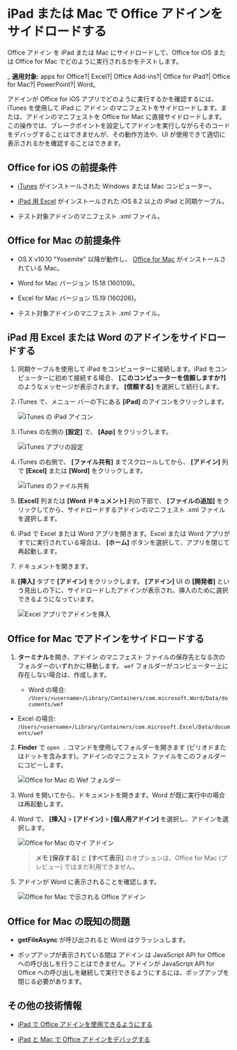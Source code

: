 
# iPad または Mac で Office アドインをサイドロードする
Office アドイン を iPad または Mac にサイドロードして、Office for iOS または Office for Mac でどのように実行されるかをテストします。

 _ **適用対象:** apps for Office?| Excel?| Office Add-ins?| Office for iPad?| Office for Mac?| PowerPoint?| Word_

アドインが Office for iOS アプリでどのように実行するかを確認するには、iTunes を使用して iPad に アドイン のマニフェストをサイドロードします。または、アドインのマニフェストを Office for Mac に直接サイドロードします。この操作では、ブレークポイントを設定してアドインを実行しながらそのコードをデバッグすることはできませんが、その動作方法や、UI が使用できて適切に表示されるかを確認することはできます。

## Office for iOS の前提条件



- [iTunes](http://www.apple.com/itunes/download/) がインストールされた Windows または Mac コンピューター。
    
- [iPad 用 Excel](https://itunes.apple.com/jp/app/microsoft-excel/id586683407?mt=8) がインストールされた iOS 8.2 以上の iPad と同期ケーブル。
    
- テスト対象アドインのマニフェスト .xml ファイル。
    

## Office for Mac の前提条件



- OS X v10.10 "Yosemite" 以降が動作し、 [Office for Mac](https://products.office.com/ja-jp/buy/compare-microsoft-office-products?tab=omac) がインストールされている Mac。
    
- Word for Mac バージョン 15.18 (160109)。
    
- Excel for Mac バージョン 15.19 (160206)。
    
- テスト対象アドインのマニフェスト .xml ファイル。
    

## iPad 用 Excel または Word のアドインをサイドロードする



1. 同期ケーブルを使用して iPad をコンピューターに接続します。iPad をコンピューターに初めて接続する場合、 **[このコンピューターを信頼しますか?]** のようなメッセージが表示されます。 **[信頼する]** を選択して続行します。
    
2. iTunes で、メニュー バーの下にある  **[iPad]** のアイコンをクリックします。
    
    ![iTunes の iPad アイコン](../../images/4ea35904-252e-45b4-88ad-14840d502bad.png)

3. iTunes の左側の  **[設定]** で、 **[App]** をクリックします。
    
    ![iTunes アプリの設定](../../images/a12d1bb6-b39f-496b-83de-6ac00b0b97a5.png)

4. iTunes の右側で、 **[ファイル共有]** までスクロールしてから、 **[アドイン]** 列で **[Excel]** または **[Word]** をクリックします。
    
    ![iTunes のファイル共有](../../images/3b2a53a2-e164-4ff0-ba42-83a8dc1a069f.png)

5.  **[Excel]** 列または **[Word ドキュメント]** 列の下部で、 **[ファイルの追加]** をクリックしてから、サイドロードするアドインのマニフェスト .xml ファイルを選択します。
    
6. iPad で Excel または Word アプリを開きます。Excel または Word アプリがすでに実行されている場合は、 **[ホーム]** ボタンを選択して、アプリを閉じて再起動します。
    
7. ドキュメントを開きます。
    
8.  **[挿入]** タブで **[アドイン]** をクリックします。 **[アドイン]** UI の **[開発者]** という見出しの下に、サイドロードしたアドインが表示され、挿入のために選択できるようになっています。
    
    ![Excel アプリでアドインを挿入](../../images/ed6033b0-ecec-4853-8ee7-9ef0884cb237.PNG)


## Office for Mac でアドインをサイドロードする



1.  **ターミナル**を開き、アドイン のマニフェスト ファイルの保存先となる次のフォルダーのいずれかに移動します。 `wef` フォルダーがコンピューター上に存在しない場合は、作成します。
    
      - Word の場合:  `/Users/<username>/Library/Containers/com.microsoft.Word/Data/documents/wef`
    
  - Excel の場合:  `/Users/<username>/Library/Containers/com.microsoft.Excel/Data/documents/wef`
    
2.  **Finder** で `open .` コマンドを使用してフォルダーを開きます (ピリオドまたはドットを含みます)。アドインのマニフェスト ファイルをこのフォルダーにコピーします。
    
    ![Office for Mac の Wef フォルダー](../../images/bca689f8-bff4-421d-bc36-92c8ae0ddfba.png)

3. Word を開いてから、ドキュメントを開きます。Word が既に実行中の場合は再起動します。
    
4. Word で、 **[挿入]** > **[アドイン]** > **[個人用アドイン]** を選択し、アドインを選択します。
    
    ![Office for Mac のマイ アドイン](../../images/4593430c-b33e-4895-b2be-63fe3c4d08bc.png)
    
     >**メモ**   **[保存する]** と **[すべて表示]** のオプションは、Office for Mac (プレビュー) ではまだ利用できません。
5. アドインが Word に表示されることを確認します。
    
    ![Office for Mac で示される Office アドイン](../../images/a5cb2efc-1180-45b4-85a6-13df817b9d2c.png)


## Office for Mac の既知の問題



-  **getFileAsync** が呼び出されると Word はクラッシュします。
    
- ポップアップが表示されている間は アドイン は JavaScript API for Office への呼び出しを行うことはできません。アドインが JavaScript API for Office への呼び出しを継続して実行できるようにするには、ポップアップを閉じる必要があります。
    

## その他の技術情報



- [iPad で Office アドインを使用できるようにする](8ddc78f6-5746-412e-9921-182fc159e5e2.md)
    
- [iPad と Mac で Office アドインをデバッグする](../../docs/testing/debug-office-add-ins-on-ipad-and-mac.md)
    
